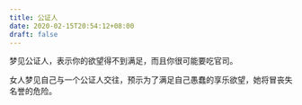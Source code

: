 ```yaml
---
title: 公证人
date: 2020-02-15T20:54:12+08:00
draft: false
---
```


梦见公证人，表示你的欲望得不到满足，而且你很可能要吃官司。

女人梦见自己与一个公证人交往，预示为了满足自己愚蠢的享乐欲望，她将冒丧失名誉的危险。

